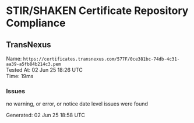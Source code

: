 # STIR/SHAKEN Certificate Repository Compliance

## TransNexus

Name: `https://certificates.transnexus.com/577F/0ce381bc-74db-4c31-aa39-a5fb84b214c3.pem`\
Tested At: 02 Jun 25 18:26 UTC\
Time: 19ms

### Issues

no warning, or error, or notice date level issues were found

Generated: 02 Jun 25 18:58 UTC